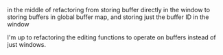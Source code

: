 
in the middle of refactoring from
    storing buffer directly in the window
    to
    storing buffers in global buffer map, and storing just the buffer ID in the window

I'm up to refactoring the editing functions to operate on buffers instead of just windows.